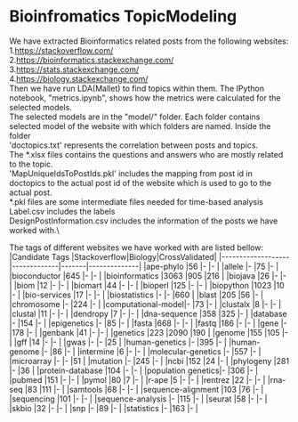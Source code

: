 # Bioinfromatics TopicModeling
We have extracted Bioinformatics related posts from the following websites:\
  1.https://stackoverflow.com/ \
  2.https://bioinformatics.stackexchange.com/ \
  3.https://stats.stackexchange.com/ \
  4.https://biology.stackexchange.com/ \
Then we have run LDA(Mallet) to find topics within them.
The IPython notebook,  "metrics.ipynb",  shows how the metrics were calculated for the selected models.\
The selected models are in the "model/" folder.
Each folder contains selected model of the website with which folders are  named.
Inside the folder \
  'doctopics.txt' represents the correlation between posts and topics.\
  The *.xlsx files contains the questions and answers who are mostly related to the topic.\
  'MapUniqueIdsToPostIds.pkl' includes the mapping from post id in doctopics to the actual post id of the website which is used to go to the actual post.\
  *.pkl files are some intermediate files needed for time-based analysis\
  Label.csv includes the labels\
  DesignPostInformation.csv includes the information of the posts we have worked with.\
  
 The tags of different websites we have worked with are listed bellow:\
  |Candidate Tags     |Stackoverflow|Biology|CrossValidated|
  |-------------------|-------------|-------|--------------|
  |ape-phylo          |56           |-      |- |
  |allele             |-            |75     |- |
  |bioconductor       |645          |-      |- |
  |bioinformatics     |3063         |905    |216 |
  |biojava            |26           |-      |- |
  |biom               |12           |-      |- |
  |biomart            |44           |-      |- |
  |bioperl            |125          |-      |- |
  |biopython          |1023         |10     |- |
  |bio-services       |17           |-      |- |
  |biostatistics      |-            |-      |660 |
  |blast              |205          |56     |- |
  |chromosome         |-            |224    |- |
  |computational-model|-            |73     |- |
  |clustalx           |8            |-      |- |
  |clustal            |11           |-      |- |
  |dendropy           |7            |-      |- |
  |dna-sequence       |358          |325    |- |
  |database           |-            |154    |- |
  |epigenetics        |-            |85     |- |
  |fasta              |668          |-      |- |
  |fastq              |186          |-      |- |
  |gene               |-            |178    |- |
  |genbank            |41           |-      |- |
  |genetics           |223          |2090   |190 |
  |genome             |155          |105    |- |
  |gff                |14           |-      |- |
  |gwas               |-            |-      |25 |
  |human-genetics     |-            |395    |- |
  |human-genome       |-            |86     |- |
  |intermine          |6            |-      |- |
  |molecular-genetics |-            |557    |- |
  |microarray         |-            |-      |51 |
  |mutation           |-            |245    |- |
  |ncbi               |152          |24     |- |
  |phylogeny          |281          |-      |36 |
  |protein-database   |104          |-      |- |
  |population genetics|-            |306    |- |
  |pubmed             |151          |-      |- |
  |pymol              |80           |7      |- |
  |r-ape              |5            |-      |- |
  |rentrez            |22           |-      |- |
  |rna-seq            |83           |111    |- |
  |samtools           |68           |-      |- |
  |sequence-alignment |103          |76     |- |
  |sequencing         |101          |-      |- |
  |sequence-analysis  |-            |115    |- |
  |seurat             |58           |-      |- |
  |skbio              |32           |-      |- |
  |snp                |-            |89     |- |
  |statistics         |-            |163    |- |


